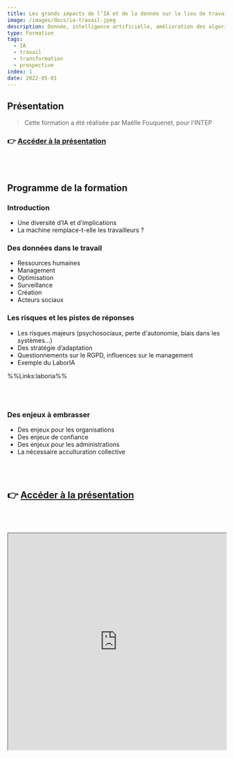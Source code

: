 ```yaml
---
title: Les grands impacts de l’IA et de la donnée sur le lieu de travail
image: /images/docs/ia-travail.jpeg
description: Donnée, intelligence artificielle, amélioration des algorithmes - quel impact sur le travail ?
type: Formation
tags:
  - IA
  - travail
  - transformation
  - prospective
index: 1
date: 2022-05-01
--- 
```


## Présentation

> Cette formation a été réalisée par Maëlle Fouquenet, pour l'INTEP

### 👉 [Accéder à la présentation](https://docs.google.com/presentation/d/1hJ6oPogGlbOBtRtbVB3Yd_6fX5_bm4lHkSnw9MKVs5g/preview?slide=id.g50a179ce52_0_0)

<br></br>

## Programme de la formation

### Introduction

- Une diversité d’IA et d’implications
- La machine remplace-t-elle les travailleurs ?

### Des données dans le travail

- Ressources humaines
- Management
- Optimisation
- Surveillance
- Création
- Acteurs sociaux

### Les risques et les pistes de réponses

- Les risques majeurs (psychosociaux, perte d'autonomie, biais dans les systèmes...)
- Des stratégie d’adaptation
- Questionnements sur le RGPD, influences sur le management
- Exemple du LaborIA

%%Links:laboria%%

<br></br>

### Des enjeux à embrasser

- Des enjeux pour les organisations
- Des enjeux de confiance
- Des enjeux pour les administrations
- La nécessaire acculturation collective

<br></br>

## 👉 [Accéder à la présentation](https://docs.google.com/presentation/d/1hJ6oPogGlbOBtRtbVB3Yd_6fX5_bm4lHkSnw9MKVs5g/preview?slide=id.g50a179ce52_0_0)

<br></br>

<div class="responsiveIframe">
  <iframe
    width="100%"
    height="500"
    src="https://docs.google.com/presentation/d/1hJ6oPogGlbOBtRtbVB3Yd_6fX5_bm4lHkSnw9MKVs5g/preview?slide=id.g50a179ce52_0_0">
  </iframe>
</div>

<br></br>
